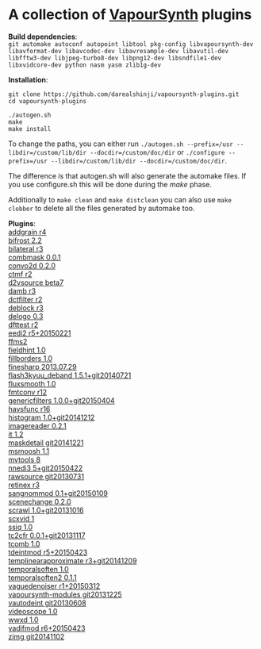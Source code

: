 A collection of [VapourSynth](https://github.com/vapoursynth/vapoursynth) plugins
===================================

**Build dependencies**:<br>
`git
automake
autoconf
autopoint
libtool
pkg-config
libvapoursynth-dev
libavformat-dev
libavcodec-dev
libavresample-dev
libavutil-dev
libfftw3-dev
libjpeg-turbo8-dev
libpng12-dev
libsndfile1-dev
libxvidcore-dev
python
nasm
yasm
zlib1g-dev
`


**Installation**:
```
git clone https://github.com/darealshinji/vapoursynth-plugins.git
cd vapoursynth-plugins

./autogen.sh
make
make install
```

To change the paths, you can either run `./autogen.sh --prefix=/usr --libdir=/custom/lib/dir --docdir=/custom/doc/dir`
or `./configure --prefix=/usr --libdir=/custom/lib/dir --docdir=/custom/doc/dir`.

The difference is that autogen.sh will also generate the automake files.
If you use configure.sh this will be done during the *make* phase.

Additionally to `make clean` and `make distclean` you can also use `make clobber` to delete all the
files generated by automake too.


**Plugins**:<br>
[addgrain r4](https://github.com/HomeOfVapourSynthEvolution/VapourSynth-AddGrain)<br>
[bifrost 2.2](https://github.com/dubhater/vapoursynth-bifrost)<br>
[bilateral r3](https://github.com/HomeOfVapourSynthEvolution/VapourSynth-Bilateral)<br>
[combmask 0.0.1](https://github.com/chikuzen/CombMask)<br>
[convo2d 0.2.0](https://github.com/chikuzen/convo2d)<br>
[ctmf r2](https://github.com/HomeOfVapourSynthEvolution/VapourSynth-CTMF)<br>
[d2vsource beta7](https://github.com/dwbuiten/d2vsource)<br>
[damb r3](https://github.com/dubhater/vapoursynth-damb)<br>
[dctfilter r2](https://bitbucket.org/mystery_keeper/vapoursynth-dctfilter)<br>
[deblock r3](https://github.com/HomeOfVapourSynthEvolution/VapourSynth-Deblock)<br>
[delogo 0.3](https://github.com/HomeOfVapourSynthEvolution/VapourSynth-DeLogo)<br>
[dfttest r2](https://github.com/HomeOfVapourSynthEvolution/VapourSynth-DFTTest)<br>
[eedi2 r5+20150221](https://github.com/HomeOfVapourSynthEvolution/VapourSynth-EEDI2)<br>
[ffms2](https://github.com/FFMS/ffms2)<br>
[fieldhint 1.0](https://github.com/dubhater/vapoursynth-fieldhint)<br>
[fillborders 1.0](https://github.com/dubhater/vapoursynth-fillborders)<br>
[finesharp 2013.07.29](http://forum.doom9.org/showthread.php?t=166524)<br>
[flash3kyuu_deband 1.5.1+git20140721](https://github.com/SAPikachu/flash3kyuu_deband)<br>
[fluxsmooth 1.0](https://github.com/dubhater/vapoursynth-fluxsmooth)<br>
[fmtconv r12](http://forum.doom9.org/showthread.php?t=166504)<br>
[genericfilters 1.0.0+git20150404](https://github.com/chikuzen/GenericFilters)<br>
[havsfunc r16](http://forum.doom9.org/showthread.php?t=166582)<br>
[histogram 1.0+git20141212](https://github.com/dubhater/vapoursynth-histogram)<br>
[imagereader 0.2.1](https://github.com/chikuzen/vsimagereader)<br>
[it 1.2](https://github.com/HomeOfVapourSynthEvolution/VapourSynth-IT)<br>
[maskdetail git20141221](https://github.com/MonoS/VS-MaskDetail)<br>
[msmoosh 1.1](https://github.com/dubhater/vapoursynth-msmoosh)<br>
[mvtools 8](https://github.com/dubhater/vapoursynth-mvtools)<br>
[nnedi3 5+git20150422](https://github.com/dubhater/vapoursynth-nnedi3)<br>
[rawsource git20130731](https://github.com/chikuzen/vsrawsource)<br>
[retinex r3](https://github.com/HomeOfVapourSynthEvolution/VapourSynth-Retinex)<br>
[sangnommod 0.1+git20150109](https://github.com/HomeOfVapourSynthEvolution/VapourSynth-SangNomMod)<br>
[scenechange 0.2.0](http://forum.doom9.org/showthread.php?t=166769)<br>
[scrawl 1.0+git20131016](https://github.com/dubhater/vapoursynth-scrawl)<br>
[scxvid 1](https://github.com/dubhater/vapoursynth-scxvid)<br>
[ssiq 1.0](https://github.com/dubhater/vapoursynth-ssiq)<br>
[tc2cfr 0.0.1+git20131117](https://github.com/gnaggnoyil/tc2cfr)<br>
[tcomb 1.0](https://github.com/dubhater/vapoursynth-tcomb)<br>
[tdeintmod r5+20150423](https://github.com/HomeOfVapourSynthEvolution/VapourSynth-TDeintMod)<br>
[templinearapproximate r3+git20141209](https://bitbucket.org/mystery_keeper/templinearapproximate-vapoursynth)<br>
[temporalsoften 1.0](https://github.com/dubhater/vapoursynth-temporalsoften)<br>
[temporalsoften2 0.1.1](http://forum.doom9.org/showthread.php?t=166769)<br>
[vaguedenoiser r1+20150312](https://github.com/HomeOfVapourSynthEvolution/VapourSynth-VagueDenoiser)<br>
[vapoursynth-modules git20131225](https://github.com/4re/vapoursynth-modules/)<br>
[vautodeint git20130608](https://github.com/gnaggnoyil/VAutoDeint)<br>
[videoscope 1.0](https://github.com/dubhater/vapoursynth-videoscope)<br>
[wwxd 1.0](https://github.com/dubhater/vapoursynth-wwxd)<br>
[yadifmod r6+20150423](https://github.com/HomeOfVapourSynthEvolution/VapourSynth-Yadifmod)<br>
[zimg git20141102](https://github.com/dubhater/zimg)
